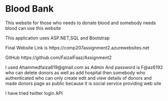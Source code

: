 <h1>Blood Bank</h1>
<p>This website for those who needs to donate blood and somebody needs blood can use this website</p>
<p>This application uses ASP.NET,SQL and Bootstrap</p>
<p>Final Website Link is https://comp207assignment2.azurewebsites.net </p>
<p>GitHub https://github.com/FaizalFaaz/Assignment2 </p>
<p>
I used Ahammedfaiza619@gmail.com as Admin And password is F@az6192
who can delete donors
as well as add hospital
then somebody who authenticated who can only create edit and  view details of donors 
and made donors page as public because it is social service providing web site
</p>
<p>I have tried twitter login API</p>
